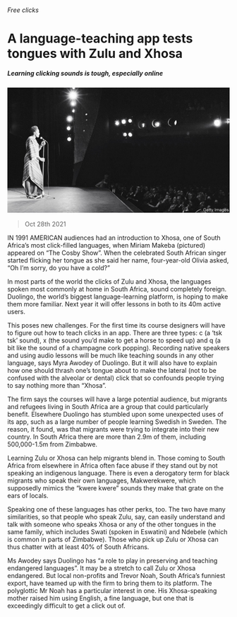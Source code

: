 ###### Free clicks

# A language-teaching app tests tongues with Zulu and Xhosa 

##### Learning clicking sounds is tough, especially online 

![image](images/20211030_MAP007_0.jpg) 

> Oct 28th 2021 

IN 1991 AMERICAN audiences had an introduction to Xhosa, one of South Africa’s most click-filled languages, when Miriam Makeba (pictured) appeared on “The Cosby Show”. When the celebrated South African singer started flicking her tongue as she said her name, four-year-old Olivia asked, “Oh I’m sorry, do you have a cold?”

In most parts of the world the clicks of Zulu and Xhosa, the languages spoken most commonly at home in South Africa, sound completely foreign. Duolingo, the world’s biggest language-learning platform, is hoping to make them more familiar. Next year it will offer lessons in both to its 40m active users.


This poses new challenges. For the first time its course designers will have to figure out how to teach clicks in an app. There are three types: c (a ‘tsk tsk’ sound), x (the sound you’d make to get a horse to speed up) and q (a bit like the sound of a champagne cork popping). Recording native speakers and using audio lessons will be much like teaching sounds in any other language, says Myra Awodey of Duolingo. But it will also have to explain how one should thrash one’s tongue about to make the lateral (not to be confused with the alveolar or dental) click that so confounds people trying to say nothing more than “Xhosa”.

The firm says the courses will have a large potential audience, but migrants and refugees living in South Africa are a group that could particularly benefit. Elsewhere Duolingo has stumbled upon some unexpected uses of its app, such as a large number of people learning Swedish in Sweden. The reason, it found, was that migrants were trying to integrate into their new country. In South Africa there are more than 2.9m of them, including 500,000-1.5m from Zimbabwe.

Learning Zulu or Xhosa can help migrants blend in. Those coming to South Africa from elsewhere in Africa often face abuse if they stand out by not speaking an indigenous language. There is even a derogatory term for black migrants who speak their own languages, Makwerekwere, which supposedly mimics the “kwere kwere” sounds they make that grate on the ears of locals.

Speaking one of these languages has other perks, too. The two have many similarities, so that people who speak Zulu, say, can easily understand and talk with someone who speaks Xhosa or any of the other tongues in the same family, which includes Swati (spoken in Eswatini) and Ndebele (which is common in parts of Zimbabwe). Those who pick up Zulu or Xhosa can thus chatter with at least 40% of South Africans.

Ms Awodey says Duolingo has “a role to play in preserving and teaching endangered languages”. It may be a stretch to call Zulu or Xhosa endangered. But local non-profits and Trevor Noah, South Africa’s funniest export, have teamed up with the firm to bring them to its platform. The polyglottic Mr Noah has a particular interest in one. His Xhosa-speaking mother raised him using English, a fine language, but one that is exceedingly difficult to get a click out of.

